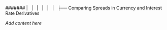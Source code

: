 ####### |   |   |   |   |   |   ├── Comparing Spreads in Currency and Interest Rate Derivatives

*Add content here*